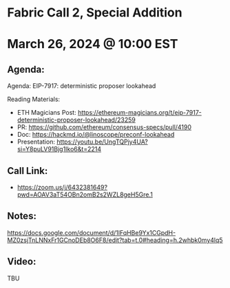 # Fabric Call 2, Special Addition 
# March 26, 2024 @ 10:00 EST

## Agenda:

Agenda: EIP-7917: deterministic proposer lookahead

Reading Materials:
- ETH Magicians Post: https://ethereum-magicians.org/t/eip-7917-deterministic-proposer-lookahead/23259
- PR: https://github.com/ethereum/consensus-specs/pull/4190
- Doc: https://hackmd.io/@linoscope/preconf-lookahead
- Presentation: https://youtu.be/UngTQPjy4UA?si=Y8puLV91Bjg1Iko6&t=2214

## Call Link:
- https://zoom.us/j/6432381649?pwd=AOAV3aT54OBn2omB2s2WZL8geH5Gre.1

## Notes:
https://docs.google.com/document/d/1lFqHBe9Yx1CGpdH-MZ0zsjTnLNNxFr1GCnoDEb8O6F8/edit?tab=t.0#heading=h.2whbk0my4lq5

## Video:
TBU

